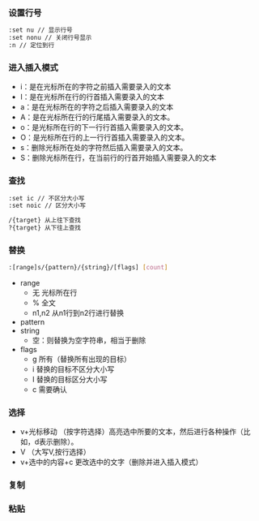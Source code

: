 ### 设置行号
```bash
:set nu // 显示行号
:set nonu // 关闭行号显示
:n // 定位到行
```

### 进入插入模式
- i：是在光标所在的字符之前插入需要录入的文本
- I：是在光标所在行的行首插入需要录入的文本
- a：是在光标所在的字符之后插入需要录入的文本
- A：是在光标所在行的行尾插入需要录入的文本。
- o：是光标所在行的下一行行首插入需要录入的文本。
- O：是光标所在行的上一行行首插入需要录入的文本。
- s：删除光标所在处的字符然后插入需要录入的文本。
- S：删除光标所在行，在当前行的行首开始插入需要录入的文本

### 查找
```bash
:set ic // 不区分大小写
:set noic // 区分大小写

/{target} 从上往下查找
?{target} 从下往上查找
```

### 替换
```bash
:[range]s/{pattern}/{string}/[flags] [count]
```
- range
	- 无 光标所在行
	- % 全文
	- n1,n2 从n1行到n2行进行替换
- pattern
- string
	- 空：则替换为空字符串，相当于删除
- flags
	- g 所有（替换所有出现的目标）
	- i 替换的目标不区分大小写
	- I 替换的目标区分大小写
	- c 需要确认


### 选择

- v+光标移动 （按字符选择）高亮选中所要的文本，然后进行各种操作（比如，d表示删除）。
- V （大写V,按行选择）
- v+选中的内容+c 更改选中的文字（删除并进入插入模式）

### 复制



### 粘贴